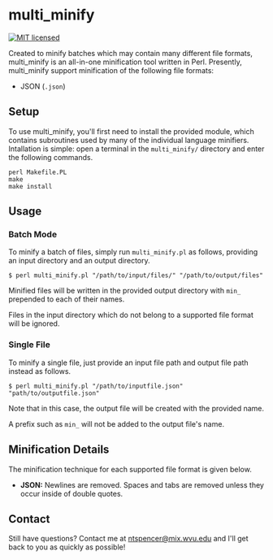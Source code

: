 # multi_minify

[![MIT licensed](https://img.shields.io/badge/license-MIT-blue.svg)](https://github.com/nathantspencer/webknossos_toolkit/blob/master/LICENSE.md)

Created to minify batches which may contain many different file formats, multi_minify is an all-in-one minification tool written in Perl. Presently, multi_minify support minification of the following file formats:
 - JSON (`.json`)
 
## Setup

To use multi_minify, you'll first need to install the provided module, which contains subroutines used by many of the individual language minifiers. Intallation is simple: open a terminal in the `multi_minify/` directory and enter the following commands.
``` 
perl Makefile.PL
make
make install
```
 
## Usage

### Batch Mode

To minify a batch of files, simply run `multi_minify.pl` as follows, providing an input directory and an output directory.

``` 
$ perl multi_minify.pl "/path/to/input/files/" "/path/to/output/files"
```

Minified files will be written in the provided output directory with `min_` prepended to each of their names.

Files in the input directory which do not belong to a supported file format will be ignored.

### Single File

To minify a single file, just provide an input file path and output file path instead as follows.

```
$ perl multi_minify.pl "/path/to/inputfile.json" "path/to/outputfile.json"
```

Note that in this case, the output file will be created with the provided name.

A prefix such as `min_` will not be added to the output file's name.


## Minification Details

The minification technique for each supported file format is given below.

 - **JSON:** Newlines are removed. Spaces and tabs are removed unless they occur inside of double quotes.


## Contact

Still have questions? Contact me at ntspencer@mix.wvu.edu and I'll get back to you as quickly as possible!

